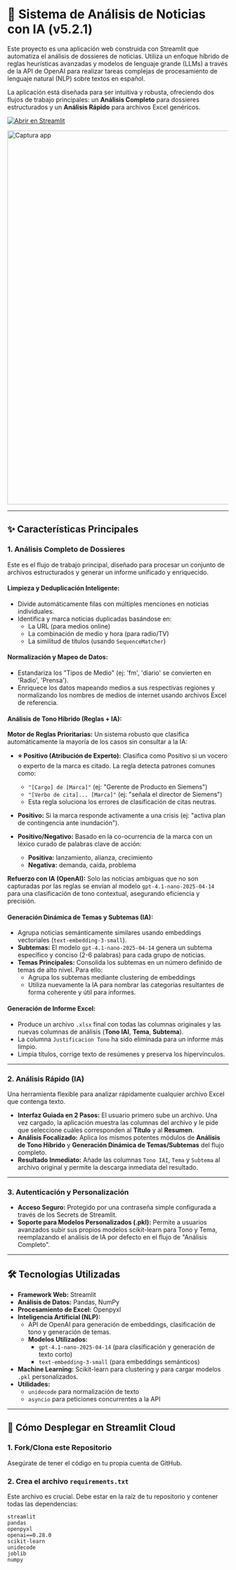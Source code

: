 # 📰 Sistema de Análisis de Noticias con IA (v5.2.1)

Este proyecto es una aplicación web construida con Streamlit que automatiza el análisis de dossieres de noticias. Utiliza un enfoque híbrido de reglas heurísticas avanzadas y modelos de lenguaje grande (LLMs) a través de la API de OpenAI para realizar tareas complejas de procesamiento de lenguaje natural (NLP) sobre textos en español.

La aplicación está diseñada para ser intuitiva y robusta, ofreciendo dos flujos de trabajo principales: un **Análisis Completo** para dossieres estructurados y un **Análisis Rápido** para archivos Excel genéricos.

[![Abrir en Streamlit](https://static.streamlit.io/badges/streamlit_badge_black_white.svg)](https://api-hibrid-tono-tema.streamlit.app/)

<img width="1802" height="852" alt="Captura app" src="https://github.com/user-attachments/assets/36fb15a8-ee42-4048-bd7e-ddb8c978e50e" />

---

## ✨ Características Principales

### 1. Análisis Completo de Dossieres

Este es el flujo de trabajo principal, diseñado para procesar un conjunto de archivos estructurados y generar un informe unificado y enriquecido.

#### **Limpieza y Deduplicación Inteligente:**
- Divide automáticamente filas con múltiples menciones en noticias individuales.
- Identifica y marca noticias duplicadas basándose en:
  - La URL (para medios online)
  - La combinación de medio y hora (para radio/TV)
  - La similitud de títulos (usando `SequenceMatcher`)

#### **Normalización y Mapeo de Datos:**
- Estandariza los "Tipos de Medio" (ej: 'fm', 'diario' se convierten en 'Radio', 'Prensa').
- Enriquece los datos mapeando medios a sus respectivas regiones y normalizando los nombres de medios de internet usando archivos Excel de referencia.

#### **Análisis de Tono Híbrido (Reglas + IA):**

**Motor de Reglas Prioritarias:** Un sistema robusto que clasifica automáticamente la mayoría de los casos sin consultar a la IA:

- **⭐ Positivo (Atribución de Experto):** Clasifica como Positivo si un vocero o experto de la marca es citado. La regla detecta patrones comunes como:
  - `"[Cargo] de [Marca]"` (ej: "Gerente de Producto en Siemens")
  - `"[Verbo de cita]... [Marca]"` (ej: "señala el director de Siemens")
  - Esta regla soluciona los errores de clasificación de citas neutras.

- **Positivo:** Si la marca responde activamente a una crisis (ej: "activa plan de contingencia ante inundación").

- **Positivo/Negativo:** Basado en la co-ocurrencia de la marca con un léxico curado de palabras clave de acción:
  - **Positiva:** lanzamiento, alianza, crecimiento
  - **Negativa:** demanda, caída, problema

**Refuerzo con IA (OpenAI):** Solo las noticias ambiguas que no son capturadas por las reglas se envían al modelo `gpt-4.1-nano-2025-04-14` para una clasificación de tono contextual, asegurando eficiencia y precisión.

#### **Generación Dinámica de Temas y Subtemas (IA):**

- Agrupa noticias semánticamente similares usando embeddings vectoriales (`text-embedding-3-small`).
- **Subtemas:** El modelo `gpt-4.1-nano-2025-04-14` genera un subtema específico y conciso (2-6 palabras) para cada grupo de noticias.
- **Temas Principales:** Consolida los subtemas en un número definido de temas de alto nivel. Para ello:
  - Agrupa los subtemas mediante clustering de embeddings
  - Utiliza nuevamente la IA para nombrar las categorías resultantes de forma coherente y útil para informes.

#### **Generación de Informe Excel:**

- Produce un archivo `.xlsx` final con todas las columnas originales y las nuevas columnas de análisis (**Tono IAI**, **Tema**, **Subtema**).
- La columna `Justificacion Tono` ha sido eliminada para un informe más limpio.
- Limpia títulos, corrige texto de resúmenes y preserva los hipervínculos.

---

### 2. Análisis Rápido (IA)

Una herramienta flexible para analizar rápidamente cualquier archivo Excel que contenga texto.

- **Interfaz Guiada en 2 Pasos:** El usuario primero sube un archivo. Una vez cargado, la aplicación muestra las columnas del archivo y le pide que seleccione cuáles corresponden al **Título** y al **Resumen**.
- **Análisis Focalizado:** Aplica los mismos potentes módulos de **Análisis de Tono Híbrido** y **Generación Dinámica de Temas/Subtemas** del flujo completo.
- **Resultado Inmediato:** Añade las columnas `Tono IAI`, `Tema` y `Subtema` al archivo original y permite la descarga inmediata del resultado.

---

### 3. Autenticación y Personalización

- **Acceso Seguro:** Protegido por una contraseña simple configurada a través de los Secrets de Streamlit.
- **Soporte para Modelos Personalizados (.pkl):** Permite a usuarios avanzados subir sus propios modelos scikit-learn para Tono y Tema, reemplazando el análisis de IA por defecto en el flujo de "Análisis Completo".

---

## 🛠️ Tecnologías Utilizadas

- **Framework Web:** Streamlit
- **Análisis de Datos:** Pandas, NumPy
- **Procesamiento de Excel:** Openpyxl
- **Inteligencia Artificial (NLP):**
  - API de OpenAI para generación de embeddings, clasificación de tono y generación de temas.
  - **Modelos Utilizados:** 
    - `gpt-4.1-nano-2025-04-14` (para clasificación y generación de texto corto)
    - `text-embedding-3-small` (para embeddings semánticos)
- **Machine Learning:** Scikit-learn para clustering y para cargar modelos `.pkl` personalizados.
- **Utilidades:** 
  - `unidecode` para normalización de texto
  - `asyncio` para peticiones concurrentes a la API

---

## 🚀 Cómo Desplegar en Streamlit Cloud

### 1. Fork/Clona este Repositorio
Asegúrate de tener el código en tu propia cuenta de GitHub.

### 2. Crea el archivo `requirements.txt`
Este archivo es crucial. Debe estar en la raíz de tu repositorio y contener todas las dependencias:

```text
streamlit
pandas
openpyxl
openai==0.28.0
scikit-learn
unidecode
joblib
numpy

